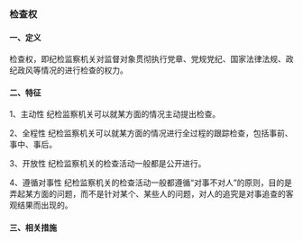### 检查权

#### 一、定义

检查权，即纪检监察机关对监督对象贯彻执行党章、党规党纪、国家法律法规、政纪政风等情况的进行检查的权力。



#### 二、特征

1、主动性    纪检监察机关可以就某方面的情况主动提出检查。

2、全程性  纪检监察机关可以就某方面的情况进行全过程的跟踪检查，包括事前、事中、事后。

3、开放性 纪检监察机关的检查活动一般都是公开进行。

4、遵循对事性 纪检监察机关的检查活动一般都遵循“对事不对人”的原则，目的是弄起某方面的问题，而不是针对某个、某些人的问题，对人的追究是对事追查的客观结果而出现的。

#### 三、相关措施